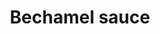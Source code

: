 ---
index: 12
title: Bechamel sauce
product: milk
book: Delia's how to cook
page: 150
dish: basics
tags:
-
sub:
-
fresh:
  - item:
    quantity:
    unit:
stock:
  - item:
    quantity:
    unit:
basic:
-
directions:
-
info:
source:
    title:
    url: 
---